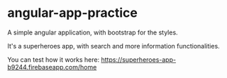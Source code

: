 # angular-app-practice
A simple angular application, with bootstrap for the styles.

It's a superheroes app, with search and more information functionalities. 

You can test how it works here: https://superheroes-app-b9244.firebaseapp.com/home
